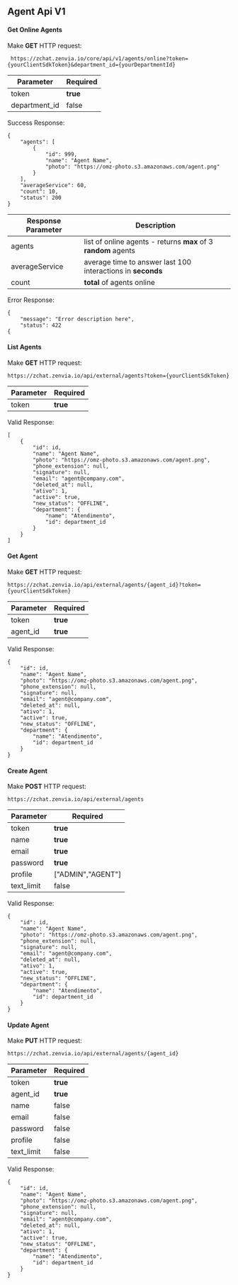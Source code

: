 ## Agent Api V1

#### Get Online Agents
 Make **GET** HTTP request:
```
 https://zchat.zenvia.io/core/api/v1/agents/online?token={yourClientSdkToken}&department_id={yourDepartmentId}
```
Parameter  | Required |
------------  | -------------
token | **true**
 department_id | false

Success Response:
```
{
    "agents": [
        {
            "id": 999,
            "name": "Agent Name",
            "photo": "https://omz-photo.s3.amazonaws.com/agent.png"
        }
    ],
    "averageService": 60,
    "count": 10,
    "status": 200
}
```
Response Parameter  | Description |
------------  | -------------
agents | list of online agents - returns **max** of 3 **random** agents
averageService | average time to answer last 100 interactions in **seconds**
count | **total** of agents online

Error Response:
```
{
    "message": "Error description here",
    "status": 422
{
```

#### List Agents
 Make **GET** HTTP request:
```
https://zchat.zenvia.io/api/external/agents?token={yourClientSdkToken}
```
Parameter  | Required |
------------  | -------------
token | **true**

Valid Response:
```
[
    {
        "id": id,
        "name": "Agent Name",
        "photo": "https://omz-photo.s3.amazonaws.com/agent.png",
        "phone_extension": null,
        "signature": null,
        "email": "agent@company.com",
        "deleted_at": null,
        "ativo": 1,
        "active": true,
        "new_status": "OFFLINE",
        "department": {
            "name": "Atendimento",
            "id": department_id
        }
    }
]
```

#### Get Agent
 Make **GET** HTTP request:
```
https://zchat.zenvia.io/api/external/agents/{agent_id}?token={yourClientSdkToken}
```
Parameter  | Required |
------------  | -------------
token | **true**
agent_id | **true**

Valid Response:
```
{
    "id": id,
    "name": "Agent Name",
    "photo": "https://omz-photo.s3.amazonaws.com/agent.png",
    "phone_extension": null,
    "signature": null,
    "email": "agent@company.com",
    "deleted_at": null,
    "ativo": 1,
    "active": true,
    "new_status": "OFFLINE",
    "department": {
        "name": "Atendimento",
        "id": department_id
    }
}
```

#### Create Agent
 Make **POST** HTTP request:
```
https://zchat.zenvia.io/api/external/agents
```
Parameter  | Required |
------------  | -------------
token | **true**
name | **true**
email | **true**
password | **true**
profile | ["ADMIN","AGENT"]
text_limit | false


Valid Response:
```
{
    "id": id,
    "name": "Agent Name",
    "photo": "https://omz-photo.s3.amazonaws.com/agent.png",
    "phone_extension": null,
    "signature": null,
    "email": "agent@company.com",
    "deleted_at": null,
    "ativo": 1,
    "active": true,
    "new_status": "OFFLINE",
    "department": {
        "name": "Atendimento",
        "id": department_id
    }
}
```


#### Update Agent
 Make **PUT** HTTP request:
```
https://zchat.zenvia.io/api/external/agents/{agent_id}
```
Parameter  | Required |
------------  | -------------
token | **true**
agent_id | **true**
name | false
email | false
password | false
profile | false
text_limit | false


Valid Response:
```
{
    "id": id,
    "name": "Agent Name",
    "photo": "https://omz-photo.s3.amazonaws.com/agent.png",
    "phone_extension": null,
    "signature": null,
    "email": "agent@company.com",
    "deleted_at": null,
    "ativo": 1,
    "active": true,
    "new_status": "OFFLINE",
    "department": {
        "name": "Atendimento",
        "id": department_id
    }
}
```
